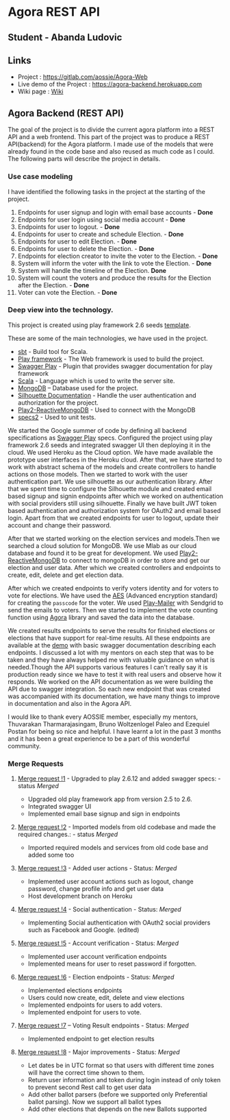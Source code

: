 # Agora REST API

## Student - Abanda Ludovic
## Links  
- Project : https://gitlab.com/aossie/Agora-Web
- Live demo of the Project :  https://agora-backend.herokuapp.com
- Wiki page : [Wiki](../../wiki-2018.md)

## Agora Backend (REST API)  

The goal of the project is to divide the current agora platform into a REST API and a web frontend. This part of the project was to produce a REST API(backend) for the Agora platform. I made use of the models that were already found in the code base and also reused as much code as I could. The following parts will describe the project in details.

### Use case modeling 

I have identified the following tasks in the project at the starting of the project.
1. Endpoints for user signup and login with email base accounts - **Done**
2. Endpoints for user login using social media account - **Done** 
3. Endpoints for user to logout. - **Done** 
4. Endpoints for user to create and schedule Election.  - **Done** 
5. Endpoints for user to edit Election.  - **Done** 
6. Endpoints for user to delete the Election. - **Done** 
7. Endpoints for election creator to invite the voter to the Election. - **Done** 
8. System will inform the voter with the link to vote the Election.  - **Done**
7. System will handle the timeline of the Election. **Done**
8. System will count the voters and produce the results for the Election after the Election. - **Done** 
9. Voter can vote the Election. - **Done** 

### Deep view into the technology. 

This project is created using play framework 2.6 seeds [template](https://github.com/playframework/play-scala-seed.g8).

These are some of the main technologies, we have used in the project.

* [sbt](http://www.scala-sbt.org/) - Build tool for Scala.
* [Play framework](https://www.playframework.com/) - The Web framework is used to build the project.
* [Swagger Play](https://github.com/swagger-api/swagger-play) - Plugin that provides swagger documentation for play framework
* [Scala](https://www.scala-lang.org/) - Language which is used to write the server site.
* [MongoDB](https://docs.mongodb.com/) – Database used for the project. 
* [Silhouette Documentation](https://www.silhouette.rocks/docs) - Handle the user authentication and authorization for the project.
* [Play2-ReactiveMongoDB](http://reactivemongo.org/releases/0.1x/documentation/tutorial/play.html) - Used to connect with the MongoDB
* [specs2](https://github.com/etorreborre/specs2) - Used to unit tests.

We started the Google summer of code by defining all backend specifications as [Swagger Play](https://github.com/swagger-api/swagger-play) specs. Configured the project using play framework 2.6 seeds and integrated swagger UI then deploying it in the cloud. We used Heroku as the Cloud option. We have made available the prototype user interfaces in the Heroku cloud. After that, we have started to work with abstract schema of the models and create controllers to handle actions on those models. Then we started to work with the user authentication part. We use silhouette as our authentication library. After that we spent time to configure the Silhouette module and created email based signup and signin endpoints after which we worked on authentication with social providers still using silhouette. Finally we have built JWT token based authentication and authorization system for OAuth2 and email based login. Apart from that we created endpoints for user to logout, update their account and change their password.

After that we started working on the election services and models.Then we searched a cloud solution for MongoDB. We use Mlab as our cloud database and found it to be great for development. We used [Play2-ReactiveMongoDB](http://reactivemongo.org/releases/0.1x/documentation/tutorial/play.html) to connect to mongoDB in order to store and get our election and user data. After which we created controllers and endpoints to create, edit, delete and get election data.

 
After which we created endpoints to verify voters identity and for voters to vote for elections. We have used the [AES](https://en.wikipedia.org/wiki/Advanced_Encryption_Standard) (Advanced encryption standard) for creating the `passcode` for the voter. We used [Play-Mailer](https://github.com/playframework/play-mailer) with Sendgrid to send the emails to voters. Then we started to implement the vote counting function using [Agora](https://gitlab.com/aossie/Agora) library and saved the data into the database.

We created results endpoints to serve the results for finished elections or elections that have support for real-time results.
All these endpoints are available at the [demo](https://agora-backend.herokuapp.com) with basic swagger documentation describing each endpoints. I discussed a lot with my mentors on each step that was to be taken and they have always helped me with valuable guidance on what is needed.Though the API supports various features I can't really say it is production ready since we have to test it with real users and observe how it responds. We worked on the API documentation as we were building the API due to swagger integration. So each new endpoint that was created was accompanied with its documentation, we have many things to improve in documentation and also in the Agora API.

I would like to thank every AOSSIE member, especially my mentors, Thuvarakan Tharmarajasingam, Bruno Woltzenlogel Paleo and Ezequiel Postan for being so nice and helpful. I have learnt a lot in the past 3 months and it has been a great experience to be a part of this wonderful community. 

### Merge Requests 
1. [ Merge request !1](https://gitlab.com/aossie/Agora-Web/merge_requests/34) - Upgraded to play 2.6.12 and added swagger specs: - status *Merged*
    * Upgraded old play framework app from version 2.5 to 2.6.
    * Integrated swagger  UI
    * Implemented email base signup and sign in endpoints

2. [Merge request !2](https://gitlab.com/aossie/Agora-Web/merge_requests/35) - Imported models from old codebase and made the required changes.: - status *Merged*
    *  Imported required models and services from old code base and added some too

3. [Merge request !3](https://gitlab.com/aossie/Agora-Web/merge_requests/36) - Added user actions  - Status: *Merged*
    *  Implemented user account actions such as logout, change password, change profile info and get user data
    *  Host development branch on Heroku 

4. [Merge request !4](https://gitlab.com/aossie/Agora-Web/merge_requests/39) - Social authentication - Status: *Merged*
    * Implementing Social authentication with OAuth2 social providers such as Facebook and Google. (edited)

5. [Merge request !5](https://gitlab.com/aossie/Agora-Web/merge_requests/38) - Account verification - Status: *Merged*
    * Implemented user account verification endpoints
    * Implemented means for user to reset password if forgotten.

6. [Merge request !6](https://gitlab.com/aossie/Agora-Web/merge_requests/40) - Election endpoints - Status: *Merged*
    * Implemented elections endpoints
    * Users could now create, edit, delete and view elections
    * Implemented endpoints for users to add voters.
    * Implemented endpoint for users to vote.

7. [Merge request !7](https://gitlab.com/aossie/Agora-Web/merge_requests/41) – Voting Result endpoints - Status: *Merged*
    * Implemented endpoint to get election results

8. [Merge request !8](https://gitlab.com/aossie/Agora-Web/merge_requests/42) - Major improvements - Status: *Merged*
    * Let dates be in UTC format so that users with different time zones will have the correct time shown to them.
    * Return user information and token during login instead of only token to prevent second Rest call to get user data
    * Add other ballot parsers (before we supported only Preferential ballot parsing). Now we support all ballot types
    * Add other elections that depends on the new Ballots supported